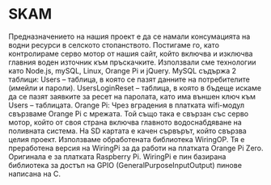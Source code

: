 # SKAM
Предназначението на нашия проект е да се намали консумацията на водни ресурси в селското стопанството. Постигаме го, като контролираме серво мотор от нашия сайт, който включва и изключва главния воден източник към пръскачките. Използвали сме технологии като Node.js, mySQL, Linux, Orange Pi и jQuery.
MySQL съдържа 2 таблици:
Users – таблица, в която се пазят данните на потребителите (имейли и пароли).
UsersLoginReset – таблица, в която в бъдеще искаме да се пазят заявките за ресет на паролата, като има външен ключ към Users – таблицата.
Orange Pi:
Чрез вградения в платката wifi-модул свързваме Orange Pi с мрежата. Той също така е свързан със серво мотор, който от своя страна включва главното водоснабдяване на поливната система.
На SD картата е качен сървърът, който свързва целия проект.
Използваме обработената библиотека WiringOP. Тя е преработена версия на WiringPi за да работи на платката Orange Pi Zero. Оригинала е за платката Raspberry Pi. WiringPi е пин базирана библиотека за достъп на GPIO (GeneralPurposeInputOutput) пинове написана на С.
